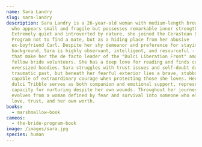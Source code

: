 ```yaml
---
name: Sara Landry
slug: sara-landry
description: Sara Landry is a 26-year-old woman with medium-length brown hair
  who appears small and fragile but possesses remarkable inner strength.
  Extremely quiet and introverted by nature, she joined the Cerastean Bride
  Program not to find a mate, but as a hiding place from her abusive
  ex-boyfriend Carl. Despite her shy demeanor and preference for staying in the
  background, Sara is highly observant, intelligent, and resourceful - qualities
  that make her the de facto leader of the "Dulci Liberation Front" among her
  fellow bride volunteers. She has a deep love for reading and finds comfort in
  oversized hoodies. Sara struggles with trust issues and self-doubt due to her
  traumatic past, but beneath her fearful exterior lies a brave, stubborn woman
  capable of extraordinary courage when protecting those she loves. Her pet
  dulci Tribble serves as both companion and emotional support, representing her
  capacity for nurturing despite her own wounds. Throughout her journey, Sara
  evolves from a woman defined by fear and survival into someone who embraces
  love, trust, and her own worth.
books:
  - marshmallow-book
cameos:
  - the-bride-program-book
image: /images/sara.jpg
species: human
---
```

